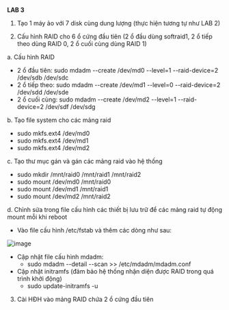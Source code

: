 **LAB 3**

1. Tạo 1 máy ảo với 7 disk cùng dung lượng (thực hiện tương tự như LAB 2)

2. Cấu hình RAID cho 6 ổ cứng đầu tiên (2 ổ đầu dùng softraid1, 2 ổ tiếp theo dùng RAID 0, 2 ổ cuối cùng dùng RAID 1)

a. Cấu hình RAID
- 2 ổ đầu tiên: sudo mdadm --create /dev/md0 --level=1 --raid-device=2 /dev/sdb /dev/sdc
- 2 ổ tiếp theo: sudo mdadm --create /dev/md1 --level=0 --raid-device=2 /dev/sdd /dev/sde
- 2 ổ cuối cùng: sudo mdadm --create /dev/md2 --level=1 --raid-device=2 /dev/sdf /dev/sdg

b. Tạo file system cho các mảng raid
- sudo mkfs.ext4 /dev/md0
- sudo mkfs.ext4 /dev/md1
- sudo mkfs.ext4 /dev/md2

c. Tạo thư mục gán và gán các mảng raid vào hệ thống
- sudo mkdir /mnt/raid0 /mnt/raid1 /mnt/raid2
- sudo mount /dev/md0 /mnt/raid0
- sudo mount /dev/md1 /mnt/raid1
- sudo mount /dev/md2 /mnt/raid2

d. Chỉnh sửa trong file cấu hình các thiết bị lưu trữ để các mảng raid tự động mount mỗi khi reboot
- Vào file cấu hình /etc/fstab và thêm các dòng như sau:

![image](https://github.com/user-attachments/assets/b059c243-3bf1-4b7d-9188-e07cc37e5d59)
- Cập nhật file cấu hình mdadm:
  - sudo mdadm --detail --scan >> /etc/mdadm/mdadm.conf
- Cập nhật initramfs (đảm bảo hệ thống nhận diện được RAID trong quá trình khởi động)
  - sudo update-initramfs -u

3. Cài HĐH vào mảng RAID chứa 2 ổ cứng đầu tiên
   
